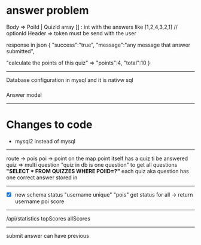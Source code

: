 # answer problem

Body =>
PoiId | QuizId
array [] : int with the answers like [1,2,4,3,2,1] // optionId
Header =>
token must be send with the user

response in json
{
"success":"true",
"message":"any message that answer submitted",

<!-- Optional -->

"calculate the points of this quiz" => "points":4,
"total":10
}

---

Database configuration in mysql and it is nativw sql

###

Answer model

---

# Changes to code

- mysql2 instead of mysql

---

route -> pois
poi -> point on the map
point itself has a quiz ti be answered
quiz => multi question "quiz in db is one question"
to get all questions **"SELECT \* FROM QUIZZES WHERE POIID=?"**
each quiz aka question has one correct answer stored in

---
- [x] new schema
status
"username unique" "pois"
get status for all -> return username poi score 
---

/api/statistics
topScores
allScores



---
submit answer can have previous